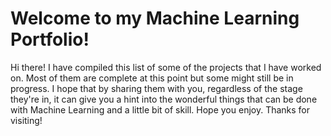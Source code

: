 # Welcome to my Machine Learning Portfolio!

Hi there! I have compiled this list of some of the projects that I have worked on. Most of them are complete at this point but some might still be in progress. I hope that by sharing them with you, regardless of the stage they're in, it can give you a hint into the wonderful things that can be done with Machine Learning and a little bit of skill. Hope you enjoy. Thanks for visiting!
